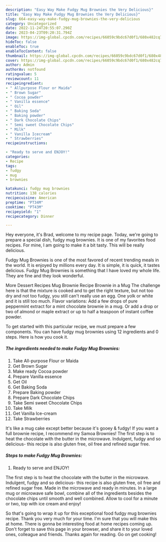 ```yaml
---
description: "Easy Way Make Fudgy Mug Brownies the Very Delicious}"
title: "Easy Way Make Fudgy Mug Brownies the Very Delicious}"
slug: 664-easy-way-make-fudgy-mug-brownies-the-very-delicious
category: Uncategorized
date: 2022-11-24T20:55:07.290Z
date: 2023-04-23T09:20:31.794Z
image: https://img-global.cpcdn.com/recipes/66059c9bdc67d0f1/680x482cq70/fudgy-mug-brownies-recipe-main-photo.jpg
hideToc: false
enableToc: true
enableTocContent: false
thumbnail: https://img-global.cpcdn.com/recipes/66059c9bdc67d0f1/680x482cq70/fudgy-mug-brownies-recipe-main-photo.jpg
cover: https://img-global.cpcdn.com/recipes/66059c9bdc67d0f1/680x482cq70/fudgy-mug-brownies-recipe-main-photo.jpg
author: Admin
authorAv: notfound
ratingvalue: 5
reviewcount: 11
recipeingredient:
- " Allpurpose Flour or Maida"
- " Brown Sugar"
- " Cocoa powder"
- " Vanilla essence"
- " Oil"
- " Baking Soda"
- " Baking powder"
- " Dark Chocolate Chips"
- " Semi sweet Chocolate Chips"
- " Milk"
- " Vanilla Icecream"
- " Strawberries"
recipeinstructions:

- "Ready to serve and ENJOY!"
categories:
- Recipe
tags:
- fudgy
- mug
- brownies

katakunci: fudgy mug brownies 
nutrition: 138 calories
recipecuisine: American
preptime: "PT34M"
cooktime: "PT43M"
recipeyield: "1"
recipecategory: Dinner

---
```



Hey everyone, it's Brad, welcome to my recipe page. Today, we're going to prepare a special dish, fudgy mug brownies. It is one of my favorites food recipes. For mine, I am going to make it a bit tasty. This will be really delicious.

Fudgy Mug Brownies is one of the most favored of recent trending meals in the world. It is enjoyed by millions every day. It is simple, it is quick, it tastes delicious. Fudgy Mug Brownies is something that I have loved my whole life. They are fine and they look wonderful.

More Dessert Recipes Mug Brownie Recipe Brownie in a Mug The challenge here is that the mixture is cooked and to get the right texture, but not too dry and not too fudgy, you still can&#39;t really use an egg. One yolk or white and it is still too much. Flavor variations: Add a few drops of pure peppermint extract for a mint chocolate brownie in a mug. Or add a drop or two of almond or maple extract or up to half a teaspoon of instant coffee powder.


To get started with this particular recipe, we must prepare a few components. You can have fudgy mug brownies using 12 ingredients and 0 steps. Here is how you cook it.

<!--inarticleads1-->

##### The ingredients needed to make Fudgy Mug Brownies:

1. Take  All-purpose Flour or Maida
1. Get  Brown Sugar
1. Make ready  Cocoa powder
1. Prepare  Vanilla essence
1. Get  Oil
1. Get  Baking Soda
1. Prepare  Baking powder
1. Prepare  Dark Chocolate Chips
1. Take  Semi sweet Chocolate Chips
1. Take  Milk
1. Get  Vanilla Ice-cream
1. Take  Strawberries


It&#39;s like a mug cake except better because it&#39;s gooey &amp; fudgy! If you want a full brownie recipe, I recommend my Samoa Brownies! The first step is to heat the chocolate with the butter in the microwave. Indulgent, fudgy and so delicious- this recipe is also gluten free, oil free and refined sugar free. 

<!--inarticleads2-->

##### Steps to make Fudgy Mug Brownies:


1. Ready to serve and ENJOY!

The first step is to heat the chocolate with the butter in the microwave. Indulgent, fudgy and so delicious- this recipe is also gluten free, oil free and refined sugar free. Made in the microwave and ready in minutes. In a large mug or microwave safe bowl, combine all of the ingredients besides the chocolate chips until smooth and well combined. Allow to cool for a minute or two, top with ice cream and enjoy! 

So that's going to wrap it up for this exceptional food fudgy mug brownies recipe. Thank you very much for your time. I'm sure that you will make this at home. There is gonna be interesting food at home recipes coming up. Don't forget to save this page in your browser, and share it to your loved ones, colleague and friends. Thanks again for reading. Go on get cooking!
